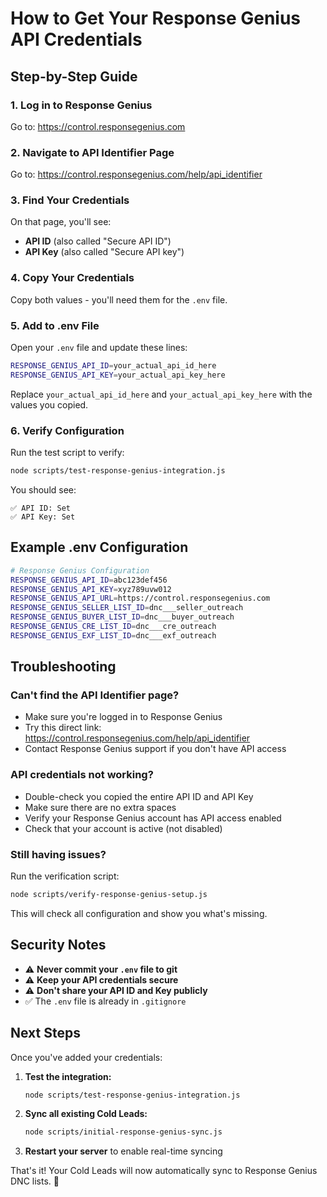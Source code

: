 # How to Get Your Response Genius API Credentials

## Step-by-Step Guide

### 1. Log in to Response Genius
Go to: https://control.responsegenius.com

### 2. Navigate to API Identifier Page
Go to: https://control.responsegenius.com/help/api_identifier

### 3. Find Your Credentials
On that page, you'll see:
- **API ID** (also called "Secure API ID")
- **API Key** (also called "Secure API key")

### 4. Copy Your Credentials
Copy both values - you'll need them for the `.env` file.

### 5. Add to .env File
Open your `.env` file and update these lines:

```bash
RESPONSE_GENIUS_API_ID=your_actual_api_id_here
RESPONSE_GENIUS_API_KEY=your_actual_api_key_here
```

Replace `your_actual_api_id_here` and `your_actual_api_key_here` with the values you copied.

### 6. Verify Configuration
Run the test script to verify:

```bash
node scripts/test-response-genius-integration.js
```

You should see:
```
✅ API ID: Set
✅ API Key: Set
```

## Example .env Configuration

```bash
# Response Genius Configuration
RESPONSE_GENIUS_API_ID=abc123def456
RESPONSE_GENIUS_API_KEY=xyz789uvw012
RESPONSE_GENIUS_API_URL=https://control.responsegenius.com
RESPONSE_GENIUS_SELLER_LIST_ID=dnc___seller_outreach
RESPONSE_GENIUS_BUYER_LIST_ID=dnc___buyer_outreach
RESPONSE_GENIUS_CRE_LIST_ID=dnc___cre_outreach
RESPONSE_GENIUS_EXF_LIST_ID=dnc___exf_outreach
```

## Troubleshooting

### Can't find the API Identifier page?
- Make sure you're logged in to Response Genius
- Try this direct link: https://control.responsegenius.com/help/api_identifier
- Contact Response Genius support if you don't have API access

### API credentials not working?
- Double-check you copied the entire API ID and API Key
- Make sure there are no extra spaces
- Verify your Response Genius account has API access enabled
- Check that your account is active (not disabled)

### Still having issues?
Run the verification script:
```bash
node scripts/verify-response-genius-setup.js
```

This will check all configuration and show you what's missing.

## Security Notes

- ⚠️ **Never commit your `.env` file to git**
- ⚠️ **Keep your API credentials secure**
- ⚠️ **Don't share your API ID and Key publicly**
- ✅ The `.env` file is already in `.gitignore`

## Next Steps

Once you've added your credentials:

1. **Test the integration:**
   ```bash
   node scripts/test-response-genius-integration.js
   ```

2. **Sync all existing Cold Leads:**
   ```bash
   node scripts/initial-response-genius-sync.js
   ```

3. **Restart your server** to enable real-time syncing

That's it! Your Cold Leads will now automatically sync to Response Genius DNC lists. 🚀
